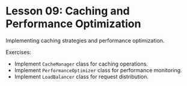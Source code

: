 # Lesson 09: Caching and Performance Optimization

Implementing caching strategies and performance optimization.

Exercises:
- Implement `CacheManager` class for caching operations.
- Implement `PerformanceOptimizer` class for performance monitoring.
- Implement `LoadBalancer` class for request distribution.


